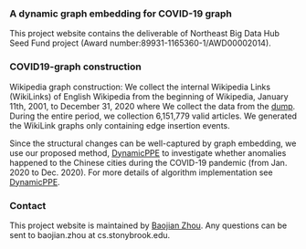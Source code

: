 ### A dynamic graph embedding for COVID-19 graph

This project website contains the deliverable of Northeast Big Data Hub Seed Fund project (Award number:89931-1165360-1/AWD00002014).

### COVID19-graph construction

Wikipedia graph construction: We collect the internal Wikipedia Links (WikiLinks) of English Wikipedia from the beginning of Wikipedia, January 11th, 2001, to December 31, 2020 where We collect the data from the [dump](https://dumps.wikimedia.org/enwiki/20210101/). During the entire period, we collection 6,151,779 valid articles. We generated the WikiLink graphs only containing edge insertion events.

Since the structural changes can be well-captured by graph embedding, we use our proposed method, [DynamicPPE](https://arxiv.org/abs/2106.01570) to investigate whether anomalies happened to the Chinese cities during the COVID-19 pandemic (from Jan. 2020 to Dec. 2020). For more details of algorithm implementation see [DynamicPPE](https://github.com/zjlxgxz/DynamicPPE).

### Contact

This project website is maintained by [Baojian Zhou](https://baojian.github.io/). Any questions can be sent to baojian.zhou at cs.stonybrook.edu.
